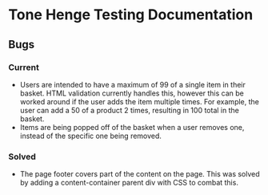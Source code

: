 # Tone Henge Testing Documentation

## Bugs

### Current

-   Users are intended to have a maximum of 99 of a single item in their basket. HTML validation currently handles this, however this can be worked around if the user adds the item multiple times. For example, the user can add a 50 of a product 2 times, resulting in 100 total in the basket.
-   Items are being popped off of the basket when a user removes one, instead of the specific one being removed.

### Solved

-   The page footer covers part of the content on the page. This was solved by adding a content-container parent div with CSS to combat this.
